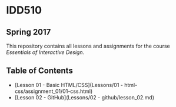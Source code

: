 # IDD510 

## Spring 2017

This repository contains all lessons and assignments for the course _Essentials of Interactive Design_. 


## Table of Contents

* [Lesson 01 - Basic HTML/CSS](Lessons/01 - html-css/assignment_01/01-css.html)
* [Lesson 02 - GitHub](Lessons/02 - github/lesson_02.md)
